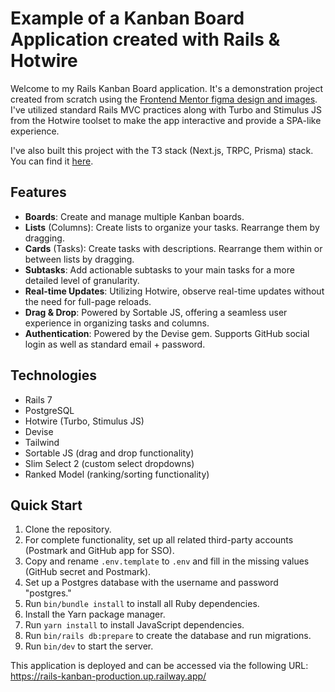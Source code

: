 # Example of a Kanban Board Application created with Rails & Hotwire

Welcome to my Rails Kanban Board application. It's a demonstration project created from scratch using
the [Frontend Mentor figma design and images](https://www.frontendmentor.io/challenges/kanban-task-management-web-app-wgQLt-HlbB).
I've utilized standard Rails MVC practices along with Turbo and Stimulus JS from the Hotwire toolset to make the app
interactive and provide a SPA-like experience.

I've also built this project with the T3 stack (Next.js, TRPC, Prisma) stack. You can find
it [here](https://github.com/alexdmtv/kanban-t3).

## Features

* **Boards**: Create and manage multiple Kanban boards.
* **Lists** (Columns): Create lists to organize your tasks. Rearrange them by dragging.
* **Cards** (Tasks): Create tasks with descriptions. Rearrange them within or between lists by dragging.
* **Subtasks**: Add actionable subtasks to your main tasks for a more detailed level of granularity.
* **Real-time Updates**: Utilizing Hotwire, observe real-time updates without the need for full-page reloads.
* **Drag & Drop**: Powered by Sortable JS, offering a seamless user experience in organizing tasks and columns.
* **Authentication**: Powered by the Devise gem. Supports GitHub social login as well as standard email + password.

## Technologies

* Rails 7
* PostgreSQL
* Hotwire (Turbo, Stimulus JS)
* Devise
* Tailwind
* Sortable JS (drag and drop functionality)
* Slim Select 2 (custom select dropdowns)
* Ranked Model (ranking/sorting functionality)

## Quick Start

1. Clone the repository.
2. For complete functionality, set up all related third-party accounts (Postmark and GitHub app for SSO).
3. Copy and rename `.env.template` to `.env` and fill in the missing values (GitHub secret and Postmark).
4. Set up a Postgres database with the username and password "postgres."
5. Run `bin/bundle install` to install all Ruby dependencies.
6. Install the Yarn package manager.
7. Run `yarn install` to install JavaScript dependencies.
8. Run `bin/rails db:prepare` to create the database and run migrations.
9. Run `bin/dev` to start the server.

This application is deployed and can be accessed via the following
URL: https://rails-kanban-production.up.railway.app/